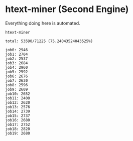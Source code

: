 # htext-miner (Second Engine)

Everything doing here is automated.

```
htext-miner

total: 53590/71225 (75.24043524043525%)

job0: 2946
job1: 2704
job2: 2537
job3: 2684
job4: 2960
job5: 2592
job6: 2676
job7: 2630
job8: 2596
job9: 2609
job10: 2652
job11: 2400
job12: 2620
job13: 2576
job14: 2739
job15: 2737
job16: 2680
job17: 2752
job18: 2820
job19: 2680
```